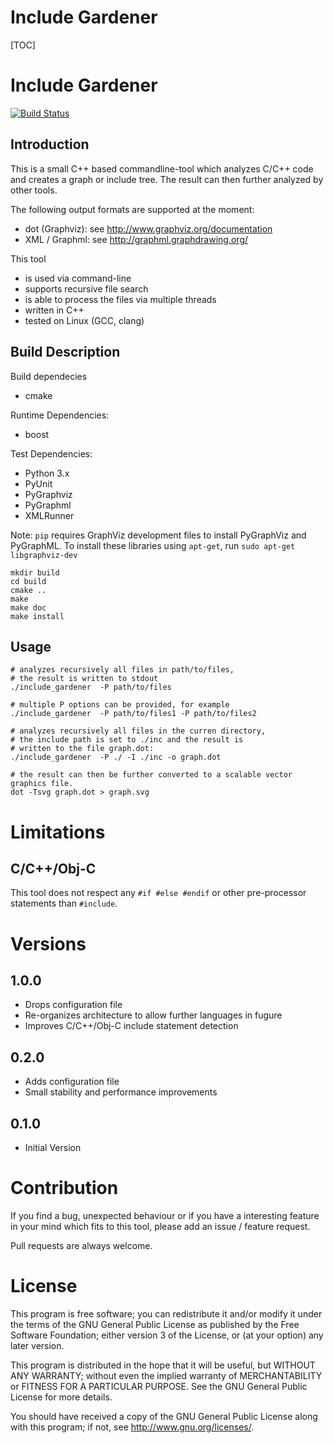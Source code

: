 Include Gardener
=================
[TOC]

Include Gardener
=================

[![Build Status](https://travis-ci.org/feddischson/include_gardener.svg?branch=master)](https://travis-ci.org/feddischson/include_gardener)


Introduction
-------------
This is a small C++ based commandline-tool which analyzes C/C++ code
and creates a graph or include tree.
The result can then further analyzed by other tools.

The following output formats are supported at the moment:
 - dot (Graphviz): see http://www.graphviz.org/documentation
 - XML / Graphml: see http://graphml.graphdrawing.org/

This tool
 - is used via command-line
 - supports recursive file search
 - is able to process the files via multiple threads
 - written in C++
 - tested on Linux (GCC, clang)



Build Description
-----------------

Build dependecies
 - cmake

Runtime Dependencies:
 - boost

Test Dependencies:
 - Python 3.x
 - PyUnit
 - PyGraphviz
 - PyGraphml
 - XMLRunner

Note: `pip` requires GraphViz development files to install PyGraphViz and PyGraphML.
To install these libraries using `apt-get`, run `sudo apt-get libgraphviz-dev`

```
mkdir build
cd build
cmake ..
make
make doc
make install
```


Usage
-------
```
# analyzes recursively all files in path/to/files,
# the result is written to stdout
./include_gardener  -P path/to/files

# multiple P options can be provided, for example
./include_gardener  -P path/to/files1 -P path/to/files2

# analyzes recursively all files in the curren directory,
# the include path is set to ./inc and the result is
# written to the file graph.dot:
./include_gardener  -P ./ -I ./inc -o graph.dot

# the result can then be further converted to a scalable vector graphics file.
dot -Tsvg graph.dot > graph.svg
```

Limitations
============

C/C++/Obj-C
------------
This tool does not respect any `#if #else #endif` or other pre-processor statements than `#include`.


Versions
============

1.0.0
------
 - Drops configuration file
 - Re-organizes architecture to allow further languages in fugure
 - Improves C/C++/Obj-C include statement detection

0.2.0
------
 - Adds configuration file
 - Small stability and performance improvements

0.1.0
------
 - Initial Version


Contribution
============

If you find a bug, unexpected behaviour or if you have a interesting feature
in your mind which fits to this tool, please add an issue / feature request.

Pull requests are always welcome.

License
============


This program is free software; you can redistribute it
and/or modify it under the terms of the GNU General Public
License as published by the Free Software Foundation;
either version 3 of the License, or (at your option)
any later version.

This program is distributed in the hope that it will
be useful, but WITHOUT ANY WARRANTY; without even the
implied warranty of MERCHANTABILITY or FITNESS FOR A
PARTICULAR PURPOSE. See the GNU General Public License
for more details.

You should have received a copy of the GNU General
Public License along with this program; if not, see
<http://www.gnu.org/licenses/>.

